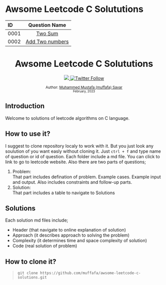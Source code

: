 # Awsome Leetcode C Solututions

| ID   |                          Question Name                          |
| :--- | :-------------------------------------------------------------: |
| 0001 |             [Two Sum](0001-two-sum/0001-two-sum.md)             |
| 0002 | [Add Two numbers](0002-add-two-numbers/0002-add-two-numbers.md) |

<div align="center">
  <h1> Awsome Leetcode C Solututions</h1>
  <a class="header-badge" target="_blank" href="https://www.linkedin.com/in/muffafa/">
    <img src="https://img.shields.io/badge/style--5eba00.svg?label=LinkedIn&logo=linkedin&style=social">
  </a>
  <a class="header-badge" target="_blank" href="https://twitter.com/muffafa">
    <img alt="Twitter Follow" src="https://img.shields.io/twitter/follow/muffafa?style=social">
  </a>

  <sub>Author:
    <a href="https://linktr.ee/muffafa" target="_blank">Muhammed Mustafa (muffafa) Savar</a><br>
    <small> February, 2023</small>
  </sub>
</div>

## Introduction

Welcome to solutions of leetcode algorithms on C language.

## How to use it?

I suggest to clone repository localy to work with it. But you just look any soulution of you want easly without cloning it. Just `ctrl + f` and type name of question or id of question. Each folder include a md file. You can click to link to go to leetcode website. Also there are two parts of questions;

1. Problem: </br>
  That part includes defination of problem. Example cases. Example input and output. Also includes constraints and follow-up parts.
2. Solution: </br>
  That part includes a table to navigate to Solutions

## Solutions

Each solution md files include;

- Header (that navigate to online explanation of solution)
- Approach (it describes approach to solving the problem)
- Complexity (it determines time and space complexity of solution)
- Code (real solution of problem)

## How to clone it?

> `git clone https://github.com/muffafa/awsome-leetcode-c-solutions.git`
